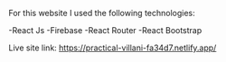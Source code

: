 For this website I used the following technologies:

-React Js
-Firebase
-React Router
-React Bootstrap

Live site link: https://practical-villani-fa34d7.netlify.app/
